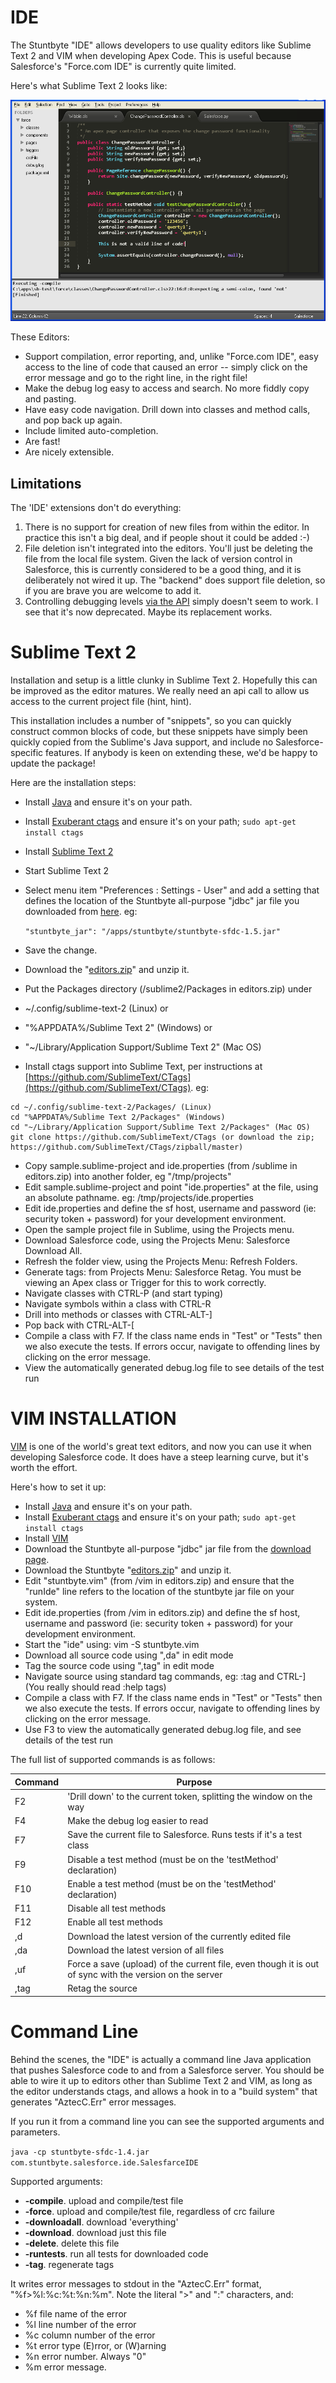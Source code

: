 # IDE

The Stuntbyte "IDE" allows developers to use quality editors like Sublime Text 2 and VIM when developing Apex Code. This is useful because Salesforce's "Force.com IDE" is currently quite limited.

Here's what Sublime Text 2 looks like:

![Sublime Text 2](sublime2.png "Sublime Text 2")

These Editors:

*   Support compilation, error reporting, and, unlike "Force.com IDE", easy access to the line of code that caused an error -- simply click on the error message and go to the right line, in the right file!
*   Make the debug log easy to access and search. No more fiddly copy and pasting.
*   Have easy code navigation. Drill down into classes and method calls, and pop back up again.
*   Include limited auto-completion.
*   Are fast!
*   Are nicely extensible.

## Limitations

The 'IDE' extensions don't do everything:

1.  There is no support for creation of new files from within the editor. In practice this isn't a big deal, and if people shout it could be added :-)
2.  File deletion isn't integrated into the editors. You'll just be deleting the file from the local file system. Given the lack of version control in Salesforce, this is currently considered to be a good thing, and it is deliberately not wired it up. The "backend" does support file deletion, so if you are brave you are welcome to add it.
3.  Controlling debugging levels [via the API](https://developer.salesforce.com/docs/atlas.en-us.apexcode.meta/apexcode/sforce_api_header_debuggingheader.htm) simply doesn't seem to work. I see that it's now deprecated. Maybe its replacement works.


# Sublime Text 2

Installation and setup is a little clunky in Sublime Text 2\. Hopefully this can be improved as the editor matures. We really need an api call to allow us access to the current project file (hint, hint).

This installation includes a number of "snippets", so you can quickly construct common blocks of code, but these snippets have simply been quickly copied from the Sublime's Java support, and include no Salesforce-specific features. If anybody is keen on extending these, we'd be happy to update the package!

Here are the installation steps:

*   Install [Java](http://www.java.com/) and ensure it's on your path.
*   Install [Exuberant ctags](http://ctags.sourceforge.net/) and ensure it's on your path;
 ```sudo apt-get install ctags```
*   Install [Sublime Text 2](http://www.sublimetext.com/2)
*   Start Sublime Text 2
*   Select menu item "Preferences : Settings - User" and add a setting that defines the location of the Stuntbyte all-purpose "jdbc" jar file you downloaded from [here](https://bitbucket.org/kerryland/farce-ide/downloads/stuntbyte-sfdc-1.5.jar).
    eg:

    ```"stuntbyte_jar": "/apps/stuntbyte/stuntbyte-sfdc-1.5.jar"```
*   Save the change.
*   Download the "[editors.zip](/downloads/editors.zip)" and unzip it.
*   Put the Packages directory (/sublime2/Packages in editors.zip) under
  *   ~/.config/sublime-text-2 (Linux) or
  *   "%APPDATA%/Sublime Text 2" (Windows) or
  *   "~/Library/Application Support/Sublime Text 2" (Mac OS)

*   Install ctags support into Sublime Text, per instructions at [https://github.com/SublimeText/CTags](https://github.com/SublimeText/CTags). eg:

```
cd ~/.config/sublime-text-2/Packages/ (Linux)
cd "%APPDATA%/Sublime Text 2/Packages" (Windows)
cd "~/Library/Application Support/Sublime Text 2/Packages" (Mac OS)
git clone https://github.com/SublimeText/CTags (or download the zip; https://github.com/SublimeText/CTags/zipball/master)
```

*   Copy sample.sublime-project and ide.properties (from /sublime in editors.zip) into another folder, eg "/tmp/projects"
*   Edit sample.sublime-project and point "ide.properties" at the file, using an absolute pathname. eg: /tmp/projects/ide.properties
*   Edit ide.properties and define the sf host, username and password (ie: security token + password) for your development environment.
*   Open the sample project file in Sublime, using the Projects menu.
*   Download Salesforce code, using the Projects Menu: Salesforce Download All.
*   Refresh the folder view, using the Projects Menu: Refresh Folders.
*   Generate tags: from Projects Menu: Salesforce Retag. You must be viewing an Apex class or Trigger for this to work correctly.
*   Navigate classes with CTRL-P (and start typing)
*   Navigate symbols within a class with CTRL-R
*   Drill into methods or classes with CTRL-ALT-]
*   Pop back with CTRL-ALT-[
*   Compile a class with F7\. If the class name ends in "Test" or "Tests" then we also execute the tests. If errors occur, navigate to offending lines by clicking on the error message.
*   View the automatically generated debug.log file to see details of the test run

# VIM INSTALLATION

[VIM](http://www.vim.org/) is one of the world's great text editors, and now you can use it when developing Salesforce code. It does have a steep learning curve, but it's worth the effort.

Here's how to set it up:

*   Install [Java](http://www.java.com/) and ensure it's on your path.
*   Install [Exuberant ctags](http://ctags.sourceforge.net/) and ensure it's on your path; ```sudo apt-get install ctags```
*   Install [VIM](http://www.vim.org/)
*   Download the Stuntbyte all-purpose "jdbc" jar file from the [download page](download.html).
*   Download the Stuntbyte "[editors.zip](/downloads/editors.zip)" and unzip it.
*   Edit "stuntbyte.vim" (from /vim in editors.zip) and ensure that the "runIde" line refers to the location of the stuntbyte jar file on your system.
*   Edit ide.properties (from /vim in editors.zip) and define the sf host, username and password (ie: security token + password) for your development environment.
*   Start the "ide" using: vim -S stuntbyte.vim
*   Download all source code using ",da" in edit mode
*   Tag the source code using ",tag" in edit mode
*   Navigate source using standard tag commands, eg: :tag <classname> and CTRL-] (You really should read :help tags)
*   Compile a class with F7\. If the class name ends in "Test" or "Tests" then we also execute the tests. If errors occur, navigate to offending lines by clicking on the error message.
*   Use F3 to view the automatically generated debug.log file, and see details of the test run

The full list of supported commands is as follows:

| Command | Purpose |
|---------|---------|
| F2 | 'Drill down' to the current token, splitting the window on the way |
| F4 | Make the debug log easier to read |
| F7 | Save the current file to Salesforce. Runs tests if it's a test class |
| F9 | Disable a test method (must be on the 'testMethod' declaration) |
| F10 | Enable a test method (must be on the 'testMethod' declaration) |
| F11 | Disable all test methods |
| F12 | Enable all test methods |
| ,d | Download the latest version of the currently edited file |
| ,da | Download the latest version of all files |
| ,uf | Force a save (upload) of the current file, even though it is out of sync with the version on the server |
| ,tag | Retag the source |

# Command Line

Behind the scenes, the "IDE" is actually a command line Java application that pushes Salesforce code to and from a Salesforce server. You should be able to wire it up to editors other than Sublime Text 2 and VIM, as long as the editor understands ctags, and allows a hook in to a "build system" that generates "AztecC.Err" error messages.

If you run it from a command line you can see the supported arguments and parameters.

```java -cp stuntbyte-sfdc-1.4.jar com.stuntbyte.salesforce.ide.SalesfarceIDE```

Supported arguments:

*   **-compile**. upload and compile/test file
*   **-force**. upload and compile/test file, regardless of crc failure
*   **-downloadall**. download 'everything'
*   **-download**. download just this file
*   **-delete**. delete this file
*   **-runtests**. run all tests for downloaded code
*   **-tag**. regenerate tags

It writes error messages to stdout in the "AztecC.Err" format, "%f>%l:%c:%t:%n:%m". Note the literal ">" and ":" characters, and:

*   %f file name of the error
*   %l line number of the error
*   %c column number of the error
*   %t error type (E)rror, or (W)arning
*   %n error number. Always "0"
*   %m error message.